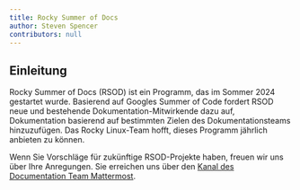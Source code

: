 ```yaml
---
title: Rocky Summer of Docs
author: Steven Spencer
contributors: null
---
```


## Einleitung

Rocky Summer of Docs (RSOD) ist ein Programm, das im Sommer 2024 gestartet wurde. Basierend auf Googles Summer of Code fordert RSOD neue und bestehende Dokumentation-Mitwirkende dazu auf, Dokumentation basierend auf bestimmten Zielen des Dokumentationsteams hinzuzufügen. Das Rocky Linux-Team hofft, dieses Programm jährlich anbieten zu können.

Wenn Sie Vorschläge für zukünftige RSOD-Projekte haben, freuen wir uns über Ihre Anregungen. Sie erreichen uns über den [Kanal des Documentation Team Mattermost](https://chat.rockylinux.org/rocky-linux/channels/documentation).
